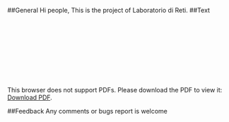 ##General
Hi people,
This is the project of Laboratorio di Reti.
##Text
<object data="..master/ProgettoWINSOME_v2.pdf" type="application/pdf" width="700px" height="700px">
    <embed src="..master/ProgettoWINSOME_v2.pdf">
        <p>This browser does not support PDFs. Please download the PDF to view it: <a href="..master/ProgettoWINSOME_v2.pdf">Download PDF</a>.</p>
    </embed>
</object>
##Feedback
Any comments or bugs report is welcome